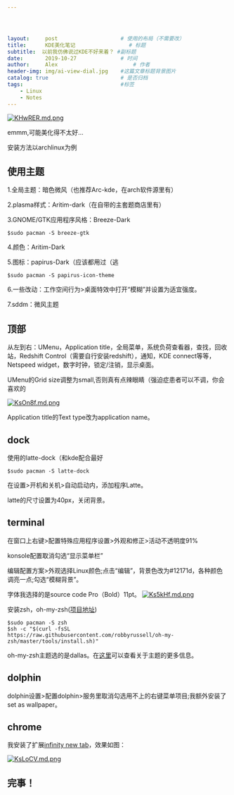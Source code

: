 ```yaml
---




layout:     post   				    # 使用的布局（不需要改）
title:      KDE美化笔记 				# 标题 
subtitle:  以前我仿佛说过KDE不好来着？ #副标题
date:       2019-10-27 				# 时间
author:     Alex 						# 作者
header-img: img/ai-view-dial.jpg 	#这篇文章标题背景图片
catalog: true 						# 是否归档
tags:								#标签
    - Linux
    - Notes
---
```


[![KHwRER.md.png](https://s2.ax1x.com/2019/11/01/KHwRER.md.png)](https://imgchr.com/i/KHwRER)

emmm,可能美化得不太好...

安装方法以archlinux为例

## 使用主题

1.全局主题：暗色微风（也推荐Arc-kde，在arch软件源里有）

2.plasma样式：Aritim-dark（在自带的主套题商店里有）

3.GNOME/GTK应用程序风格：Breeze-Dark

```
$sudo pacman -S breeze-gtk
```

4.颜色：Aritim-Dark

5.图标：papirus-Dark（应该都用过（逃

```
$sudo pacman -S papirus-icon-theme
```

6.一些改动：工作空间行为>桌面特效中打开“模糊”并设置为适宜强度。

7.sddm：微风主题

## 顶部

从左到右：UMenu，Application title，全局菜单，系统负荷查看器，查找，回收站，Redshift Control（需要自行安装redshift），通知，KDE connect等等，Netspeed widget，数字时钟，锁定/注销，显示桌面。

UMenu的Grid size调整为small,否则真有点辣眼睛（强迫症患者可以不调，你会喜欢的

[![KsOn8f.md.png](https://s2.ax1x.com/2019/10/27/KsOn8f.md.png)](https://imgchr.com/i/KsOn8f)

Application title的Text type改为application name。

## dock

使用的latte-dock（和kde配合最好

```
$sudo pacman -S latte-dock
```

在设置>开机和关机>自动启动内，添加程序Latte。

latte的尺寸设置为40px，关闭背景。

## terminal

在窗口上右键>配置特殊应用程序设置>外观和修正>活动不透明度91%

konsole配置取消勾选“显示菜单栏”

编辑配置方案>外观选择Linux颜色;点击“编辑”，背景色改为#12171d，各种颜色调亮一点;勾选“模糊背景”。

字体我选择的是source code Pro（Bold）11pt。
[![Ks5kHf.md.png](https://s2.ax1x.com/2019/10/27/Ks5kHf.md.png)](https://imgchr.com/i/Ks5kHf)

安装zsh，oh-my-zsh([项目地址](https://github.com/robbyrussell/oh-my-zsh))

```
$sudo pacman -S zsh
$sh -c "$(curl -fsSL https://raw.githubusercontent.com/robbyrussell/oh-my-zsh/master/tools/install.sh)"
```

oh-my-zsh主题选的是dallas。在[这里](https://github.com/robbyrussell/oh-my-zsh/wiki/Themes)可以查看关于主题的更多信息。

## dolphin

dolphin设置>配置dolphin>服务里取消勾选用不上的右键菜单项目;我额外安装了set as wallpaper。

## chrome

我安装了扩展[infinity new tab](https://cn.infinitynewtab.com/)，效果如图：

[![KsLoCV.md.png](https://s2.ax1x.com/2019/10/27/KsLoCV.md.png)](https://imgchr.com/i/KsLoCV)

## 完事！

